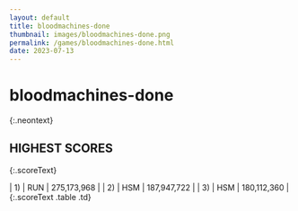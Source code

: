 ```yaml
---
layout: default
title: bloodmachines-done
thumbnail: images/bloodmachines-done.png
permalink: /games/bloodmachines-done.html
date: 2023-07-13
---
```


# bloodmachines-done 
{:.neontext}

## HIGHEST SCORES
{:.scoreText}

| 1) | RUN | 275,173,968 | 
| 2) | HSM | 187,947,722 | 
| 3) | HSM | 180,112,360 | 
{:.scoreText .table .td}
